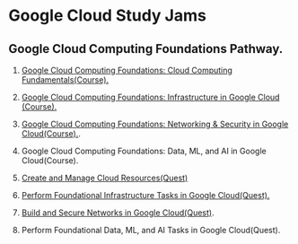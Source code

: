 # Google Cloud Study Jams

## Google Cloud Computing Foundations Pathway. 

1. [Google Cloud Computing Foundations: Cloud Computing Fundamentals(Course).](https://github.com/SahiLmb/Google-Cloud-Study-Jams/tree/main/Cloud%20Computing%20Fundamentals%20Course)

2. [Google Cloud Computing Foundations: Infrastructure in Google Cloud (Course).](https://github.com/SahiLmb/Google-Cloud-Study-Jams/tree/main/Infrastructure-in-Google-Cloud)

3. [Google Cloud Computing Foundations: Networking & Security in Google Cloud(Course).](https://github.com/SahiLmb/Google-Cloud-Study-Jams/tree/main/Networking%20%26%20Security%20in%20Google%20Cloud%20Course).

4. Google Cloud Computing Foundations: Data, ML, and AI in Google Cloud(Course).

5. [Create and Manage Cloud Resources(Quest)](https://github.com/SahiLmb/Google-Cloud-Study-Jams/tree/main/Create%20and%20manage%20Google%20cloud%20resources)
6. [Perform Foundational Infrastructure Tasks in Google Cloud(Quest).](https://github.com/SahiLmb/Google-Cloud-Study-Jams/blob/main/Perform%20Foundational%20Infrastructure%20Tasks%20in%20Google%20Cloud/Quest6.md)

7. [Build and Secure Networks in Google Cloud(Quest)](https://shorturl.at/cjtI1).

8. Perform Foundational Data, ML, and AI Tasks in Google Cloud(Quest).
